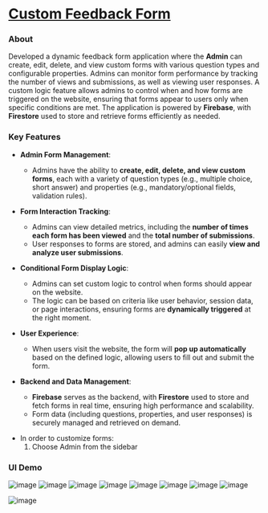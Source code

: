 # [Custom Feedback Form](https://custom-feedback-form.netlify.app/)

### About

Developed a dynamic feedback form application where the **Admin** can create, edit, delete, and view custom forms with various question types and configurable properties. Admins can monitor form performance by tracking the number of views and submissions, as well as viewing user responses. A custom logic feature allows admins to control when and how forms are triggered on the website, ensuring that forms appear to users only when specific conditions are met. The application is powered by **Firebase**, with **Firestore** used to store and retrieve forms efficiently as needed.


### Key Features

- **Admin Form Management**:
  - Admins have the ability to **create, edit, delete, and view custom forms**, each with a variety of question types (e.g., multiple choice, short answer) and properties (e.g., mandatory/optional fields, validation rules).
  
- **Form Interaction Tracking**:
  - Admins can view detailed metrics, including the **number of times each form has been viewed** and the **total number of submissions**.
  - User responses to forms are stored, and admins can easily **view and analyze user submissions**.

- **Conditional Form Display Logic**:
  - Admins can set custom logic to control when forms should appear on the website.
  - The logic can be based on criteria like user behavior, session data, or page interactions, ensuring forms are **dynamically triggered** at the right moment.

- **User Experience**:
  - When users visit the website, the form will **pop up automatically** based on the defined logic, allowing users to fill out and submit the form.

- **Backend and Data Management**:
  - **Firebase** serves as the backend, with **Firestore** used to store and fetch forms in real time, ensuring high performance and scalability.
  - Form data (including questions, properties, and user responses) is securely managed and retrieved on demand.

* In order to customize forms:
  1. Choose Admin from the sidebar


### UI Demo

![image](https://github.com/user-attachments/assets/3e638ebe-d25d-4d4a-b185-ff5fbe1c294d)
![image](https://github.com/user-attachments/assets/64aeb4ed-d998-434d-9455-75c04ec95fe5)
![image](https://github.com/user-attachments/assets/a381e229-b078-47ef-8bdf-5f17674c12fe)
![image](https://github.com/user-attachments/assets/cffc77b5-6339-4b6a-b3bf-a7c01a758631)
![image](https://github.com/user-attachments/assets/d1de17e3-c46a-411d-aa6f-6f537cd538d8)
![image](https://github.com/user-attachments/assets/1471beb5-798e-42b9-89f5-f8e7a727cc3d)
![image](https://github.com/user-attachments/assets/1d77195f-2096-4f0c-8227-fbe5f272077a)
![image](https://github.com/user-attachments/assets/8b515ce6-1a68-43ba-97c6-5f15b06a91a9)

![image](https://github.com/user-attachments/assets/31920a56-e874-462b-b337-0f17a77802c8)



